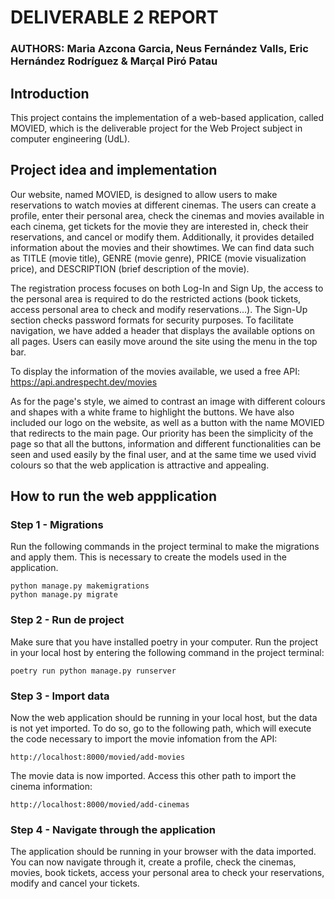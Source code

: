 # DELIVERABLE 2 REPORT
### AUTHORS: Maria Azcona Garcia, Neus Fernández Valls, Eric Hernández Rodríguez & Marçal Piró Patau

## Introduction
This project contains the implementation of a web-based application, called MOVIED, which is the deliverable project for the Web Project subject in computer engineering (UdL).

## Project idea and implementation
Our website, named MOVIED, is designed to allow users to make reservations to watch movies at different cinemas. The users can create a profile, enter their personal area, check the cinemas and movies available in each cinema, get tickets for the movie they are interested in, check their reservations, and cancel or modify them. Additionally, it provides detailed information about the movies and their showtimes. We can find data such as TITLE (movie title), GENRE (movie genre), PRICE (movie visualization price), and DESCRIPTION (brief description of the movie).  

The registration process focuses on both Log-In and Sign Up, the access to the personal area is required to do the restricted actions (book tickets, access personal area to check and modify reservations...). The Sign-Up section checks password formats for security purposes. To facilitate navigation, we have added a header that displays the available options on all pages. Users can easily move around the site using the menu in the top bar.

To display the information of the movies available, we used a free API: https://api.andrespecht.dev/movies 

As for the page's style, we aimed to contrast an image with different colours and shapes with a white frame to highlight the buttons. We have also included our logo on the website, as well as a button with the name MOVIED that redirects to the main page. Our priority has been the simplicity of the page so that all the buttons, information and different functionalities can be seen and used easily by the final user, and at the same time we used vivid colours so that the web application is attractive and appealing. 

## How to run the web appplication
### Step 1 - Migrations
Run the following commands in the project terminal to make the migrations and apply them. This is necessary to create the models used in the application.
```
python manage.py makemigrations
python manage.py migrate
```

### Step 2 - Run de project
Make sure that you have installed poetry in your computer. Run the project in your local host by entering the following command in the project terminal:
```
poetry run python manage.py runserver
```

### Step 3 - Import data
Now the web application should be running in your local host, but the data is not yet imported. To do so, go to the following path, which will execute the code necessary to import the movie infomation from the API: 
```
http://localhost:8000/movied/add-movies
```
The movie data is now imported. Access this other path to import the cinema information: 
```
http://localhost:8000/movied/add-cinemas
```

### Step 4 - Navigate through the application
The application should be running in your browser with the data imported. You can now navigate through it, create a profile, check the cinemas, movies, book tickets, access your personal area to check your reservations, modify and cancel your tickets. 


